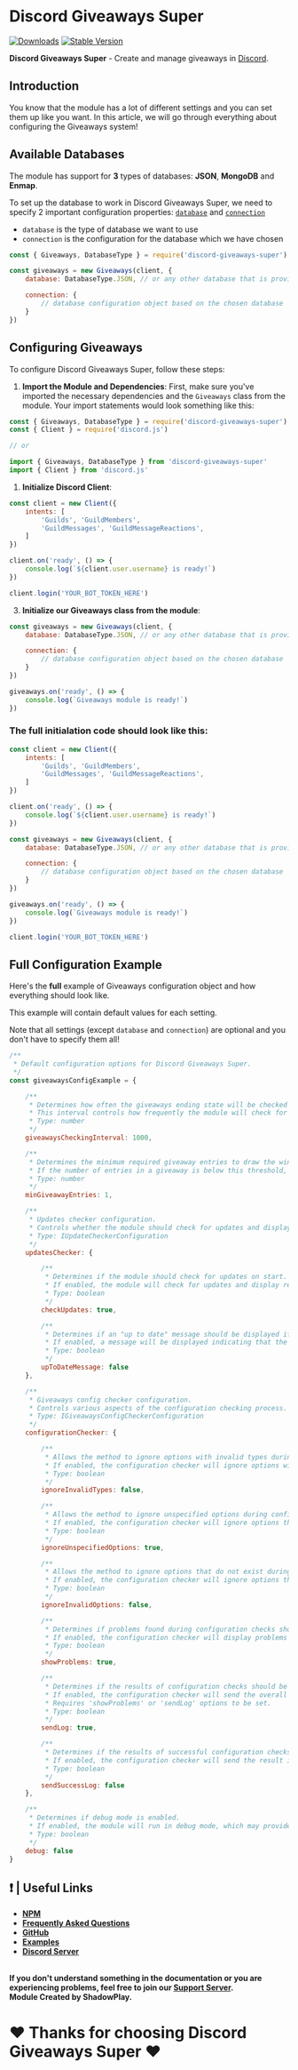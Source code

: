 # Discord Giveaways Super

[![Downloads](https://img.shields.io/npm/dt/discord-giveaways-super?style=for-the-badge)](https://www.npmjs.com/package/discord-giveaways-super)
[![Stable Version](https://img.shields.io/npm/v/discord-giveaways-super?style=for-the-badge)](https://www.npmjs.com/package/discord-giveaways-super)

<b>Discord Giveaways Super</b> - Create and manage giveaways in [Discord](https://old.discordjs.dev/#/).

## Introduction

You know that the module has a lot of different settings and you can set them up like you want. In this article, we will go through everything about configuring the Giveaways system!

## Available Databases

The module has support for **3** types of databases: **__JSON__**, **__MongoDB__** and **__Enmap__**.

To set up the database to work in Discord Giveaways Super, we need to specify 2 important configuration properties: [`database`](https://dgs-docs.js.org/#/docs/main/1.0.0/typedef/IGiveawaysConfiguration%3CTDatabaseType%3E) and [`connection`](https://dgs-docs.js.org/#/docs/main/1.0.0/typedef/IGiveawaysConfiguration%3CTDatabaseType%3E)

- `database` is the type of database we want to use
- `connection` is the configuration for the database which we have chosen

```js
const { Giveaways, DatabaseType } = require('discord-giveaways-super')

const giveaways = new Giveaways(client, {
	database: DatabaseType.JSON, // or any other database that is provided by module: DatabaseType.MONGODB or DatabaseType.ENMAP

	connection: {
		// database configuration object based on the chosen database
	}
})
```

## Configuring Giveaways

To configure Discord Giveaways Super, follow these steps:

1. **Import the Module and Dependencies**:
First, make sure you've imported the necessary dependencies and the `Giveaways` class from the module. Your import statements would look something like this:

```js
const { Giveaways, DatabaseType } = require('discord-giveaways-super')
const { Client } = require('discord.js')

// or

import { Giveaways, DatabaseType } from 'discord-giveaways-super'
import { Client } from 'discord.js'
```

1. **Initialize Discord Client**:

```js
const client = new Client({
    intents: [
        'Guilds', 'GuildMembers',
        'GuildMessages', 'GuildMessageReactions',
    ]
})

client.on('ready', () => {
	console.log(`${client.user.username} is ready!`)
})

client.login('YOUR_BOT_TOKEN_HERE')
```

3. **Initialize our Giveaways class from the module**:
```js
const giveaways = new Giveaways(client, {
	database: DatabaseType.JSON, // or any other database that is provided by module

	connection: {
		// database configuration object based on the chosen database
	}
})

giveaways.on('ready', () => {
	console.log(`Giveaways module is ready!`)
})
```

### The full initialation code should look like this:
```js
const client = new Client({
    intents: [
        'Guilds', 'GuildMembers',
        'GuildMessages', 'GuildMessageReactions',
    ]
})

client.on('ready', () => {
	console.log(`${client.user.username} is ready!`)
})

const giveaways = new Giveaways(client, {
	database: DatabaseType.JSON, // or any other database that is provided by module

	connection: {
		// database configuration object based on the chosen database
	}
})

giveaways.on('ready', () => {
	console.log(`Giveaways module is ready!`)
})

client.login('YOUR_BOT_TOKEN_HERE')
```

## Full Configuration Example

Here's the **full** example of Giveaways configuration object and how everything should look like.

This example will contain default values for each setting.

Note that all settings (except `database` and `connection`) are optional and you don't have to specify them all!

```js
/**
 * Default configuration options for Discord Giveaways Super.
 */
const giveawaysConfigExample = {

    /**
     * Determines how often the giveaways ending state will be checked (in ms).
     * This interval controls how frequently the module will check for giveaways that have ended.
     * Type: number
     */
    giveawaysCheckingInterval: 1000,

    /**
     * Determines the minimum required giveaway entries to draw the winner.
     * If the number of entries in a giveaway is below this threshold, a winner will not be drawn.
     * Type: number
     */
    minGiveawayEntries: 1,

    /**
     * Updates checker configuration.
     * Controls whether the module should check for updates and display update-related messages.
     * Type: IUpdateCheckerConfiguration
     */
    updatesChecker: {

        /**
         * Determines if the module should check for updates on start.
         * If enabled, the module will check for updates and display relevant messages.
         * Type: boolean
         */
        checkUpdates: true,

        /**
         * Determines if an "up to date" message should be displayed if the module is already up to date.
         * If enabled, a message will be displayed indicating that the module is up to date.
         * Type: boolean
         */
        upToDateMessage: false
    },

    /**
     * Giveaways config checker configuration.
     * Controls various aspects of the configuration checking process.
     * Type: IGiveawaysConfigCheckerConfiguration
     */
    configurationChecker: {

        /**
         * Allows the method to ignore options with invalid types during configuration checks.
         * If enabled, the configuration checker will ignore options with invalid data types.
         * Type: boolean
         */
        ignoreInvalidTypes: false,

        /**
         * Allows the method to ignore unspecified options during configuration checks.
         * If enabled, the configuration checker will ignore options that are not specified in the configuration.
         * Type: boolean
         */
        ignoreUnspecifiedOptions: true,

        /**
         * Allows the method to ignore options that do not exist during configuration checks.
         * If enabled, the configuration checker will ignore options that are not recognized by the module.
         * Type: boolean
         */
        ignoreInvalidOptions: false,

        /**
         * Determines if problems found during configuration checks should be shown in the console.
         * If enabled, the configuration checker will display problems it encounters during checks.
         * Type: boolean
         */
        showProblems: true,

        /**
         * Determines if the results of configuration checks should be sent to the console.
         * If enabled, the configuration checker will send the overall result to the console.
         * Requires 'showProblems' or 'sendLog' options to be set.
         * Type: boolean
         */
        sendLog: true,

        /**
         * Determines if the results of successful configuration checks should be sent to the console.
         * If enabled, the configuration checker will send the result if no problems were found.
         * Type: boolean
         */
        sendSuccessLog: false
    },

    /**
     * Determines if debug mode is enabled.
     * If enabled, the module will run in debug mode, which may provide additional information for debugging.
     * Type: boolean
     */
    debug: false
}
```

## ❗ | Useful Links
<ul>
<li><b><a href = "https://www.npmjs.com/package/discord-giveaways-super">NPM</a></b></li>
<li><b><a href = "https://dgs-docs.js.org/#/docs/main/1.0.0/general/faq">Frequently Asked Questions</a></b></li>
<li><b><a href = "https://github.com/shadowplay1/discord-giveaways-super">GitHub</a></b></li>
<li><b><a href = "https://github.com/shadowplay1/discord-giveaways-super/tree/main/examples">Examples</a></b></li>
<li><b><a href = "https://discord.gg/4pWKq8vUnb">Discord Server</a></b></li>
</ul>
<br>
<b>If you don't understand something in the documentation or you are experiencing problems, feel free to join our <a href = "https://discord.gg/4pWKq8vUnb">Support Server</a>.</b>
<br>
<b>Module Created by ShadowPlay.</b>

# ❤️ Thanks for choosing Discord Giveaways Super ❤️
